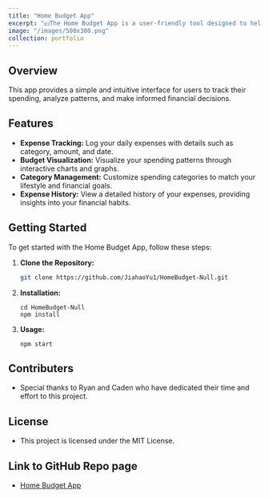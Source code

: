 ```yaml
---
title: "Home Budget App"
excerpt: "💵The Home Budget App is a user-friendly tool designed to help individuals manage and visualize their daily expenses."
image: "/images/500x300.png"
collection: portfolio
---
```


## Overview

This app provides a simple and intuitive interface for users to track their spending, analyze patterns, and make informed financial decisions.

## Features 

- **Expense Tracking:** Log your daily expenses with details such as category, amount, and date.
- **Budget Visualization:** Visualize your spending patterns through interactive charts and graphs.
- **Category Management:** Customize spending categories to match your lifestyle and financial goals.
- **Expense History:** View a detailed history of your expenses, providing insights into your financial habits.

## Getting Started

To get started with the Home Budget App, follow these steps:

1. **Clone the Repository:**
   ```bash
   git clone https://github.com/JiahaoYu1/HomeBudget-Null.git
   ```
2. **Installation:**
   ```
   cd HomeBudget-Null
   npm install
   ```
3. **Usage:**
   ```
   npm start
   ```
## Contributers
  - Special thanks to Ryan and Caden who have dedicated their time and effort to this project.

## License
  - This project is licensed under the MIT License.

## Link to GitHub Repo page
   - [Home Budget App](https://github.com/JiahaoYu1/HomeBudget-Null)

